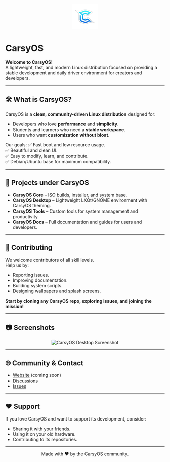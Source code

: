 <p align="center">
  <img src="https://raw.githubusercontent.com/CarsyOS/.github/main/CattyOS-removebg-preview(1).png" alt="CarsyOS Banner" width="80">
</p>

# CarsyOS 

**Welcome to CarsyOS!**  
A lightweight, fast, and modern Linux distribution focused on providing a stable development and daily driver environment for creators and developers.

---

## 🛠️ What is CarsyOS?

CarsyOS is a **clean, community-driven Linux distribution** designed for:

- Developers who love **performance** and **simplicity**.
- Students and learners who need a **stable workspace**.
- Users who want **customization without bloat**.

Our goals:
✅ Fast boot and low resource usage.  
✅ Beautiful and clean UI.  
✅ Easy to modify, learn, and contribute.  
✅ Debian/Ubuntu base for maximum compatibility.

---

## 🚀 Projects under CarsyOS

- **CarsyOS Core** – ISO builds, installer, and system base.
- **CarsyOS Desktop** – Lightweight LXQt/GNOME environment with CarsyOS theming.
- **CarsyOS Tools** – Custom tools for system management and productivity.
- **CarsyOS Docs** – Full documentation and guides for users and developers.

---

## 🤝 Contributing

We welcome contributors of all skill levels.  
Help us by:
- Reporting issues.
- Improving documentation.
- Building system scripts.
- Designing wallpapers and splash screens.

**Start by cloning any CarsyOS repo, exploring issues, and joining the mission!**

---

## 📷 Screenshots

<p align="center">
  <img src="https://raw.githubusercontent.com/CarsyOS/.github/main/screenshot1.png" alt="CarsyOS Desktop Screenshot" width="700">
</p>

---

## 🌐 Community & Contact

- [Website](https://carsyos.github.io) (coming soon)
- [Discussions](https://github.com/CarsyOS/CarsyOS/discussions)
- [Issues](https://github.com/CarsyOS/CarsyOS/issues)

---

## ❤️ Support

If you love CarsyOS and want to support its development, consider:
- Sharing it with your friends.
- Using it on your old hardware.
- Contributing to its repositories.

---

<p align="center">
  Made with ❤️ by the CarsyOS community.
</p>
